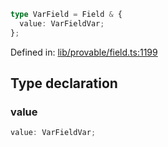 ```ts
type VarField = Field & {
  value: VarFieldVar;
};
```

Defined in: [lib/provable/field.ts:1199](https://github.com/o1-labs/o1js/blob/89b7d1522af805d6d4c45a96d7a9cbc29a457aec/src/lib/provable/field.ts#L1199)

## Type declaration

### value

```ts
value: VarFieldVar;
```
